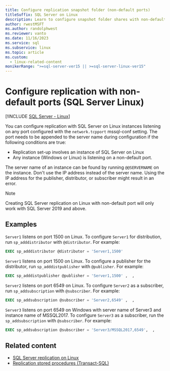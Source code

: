 ```yaml
---
title: Configure replication snapshot folder (non-default ports)
titleSuffix: SQL Server on Linux
description: Learn to configure snapshot folder shares with non-default ports for SQL Server replication on Linux.
author: rwestMSFT
ms.author: randolphwest
ms.reviewer: vanto
ms.date: 11/16/2023
ms.service: sql
ms.subservice: linux
ms.topic: article
ms.custom:
  - linux-related-content
monikerRange: ">=sql-server-ver15 || >=sql-server-linux-ver15"
---
```

# Configure replication with non-default ports (SQL Server Linux)

[!INCLUDE [SQL Server - Linux](../includes/applies-to-version/sql-linux.md)]

You can configure replication with SQL Server on Linux instances listening on any port configured with the `network.tcpport` mssql-conf setting. The port needs to be appended to the server name during configuration if the following conditions are true:

- Replication set-up involves an instance of SQL Server on Linux
- Any instance (Windows or Linux) is listening on a non-default port.

The server name of an instance can be found by running `@@SERVERNAME` on the instance. Don't use the IP address instead of the server name. Using the IP address for the publisher, distributor, or subscriber might result in an error.

> [!NOTE]  
> Creating SQL Server replication on Linux with non-default port will only work with SQL Server 2019 and above.

## Examples

`Server1` listens on port 1500 on Linux. To configure `Server1` for distribution, run `sp_adddistributor` with `@distributor`. For example:

```sql
EXEC sp_adddistributor @distributor = 'Server1,1500'
```

`Server1` listens on port 1500 on Linux. To configure a publisher for the distributor, run `sp_adddistpublisher` with `@publisher`. For example:

```sql
EXEC sp_adddistpublisher @publisher = 'Server1,1500' ,  ,
```

`Server2` listens on port 6549 on Linux. To configure `Server2` as a subscriber, run `sp_addsubscription` with `@subscriber`. For example:

```sql
EXEC sp_addsubscription @subscriber = 'Server2,6549' ,  ,
```

`Server3` listens on port 6549 on Windows with server name of Server3 and instance name of MSSQL2017. To configure `Server3` as a subscriber, run the `sp_addsubscription` with `@subscriber`. For example:

```sql
EXEC sp_addsubscription @subscriber = 'Server3/MSSQL2017,6549',  ,
```

## Related content

- [SQL Server replication on Linux](sql-server-linux-replication.md)
- [Replication stored procedures (Transact-SQL)](../relational-databases/system-stored-procedures/replication-stored-procedures-transact-sql.md)
